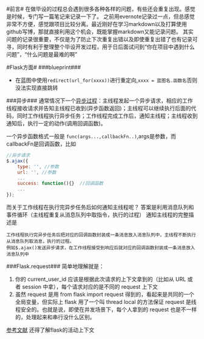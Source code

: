 #前言#
在做毕设的过程总会遇到很多各种各样的问题，有些还会重复出现。感觉是时候，专门写一篇笔记来记录一下了。
之前用evernote记录过一点，但总感觉非常不方便，感觉跟项目比较分离。最近刚好在学习markdown以及打算使用github写博，那就直接利用这个机会，既能掌握markdown又能记录问题。
其实问题的记录很重要，不仅是为了防止下次重复出错以及即使重复出错了也有记录可寻，同时有利于整理整个毕设开发过程，用于日后面试问到“你在项目中遇到什么问题”，“什么问题是最难的啊”

#Flask方面#
###blueprint###
- 在蓝图中使用`redirect(url_for(xxxx))`进行重定向,`xxxx = 蓝图名.函数名`否则没法实现直接跳转

###异步###
通常情况下一个[异步过程](http://www.cnblogs.com/manxisuo/p/5138050.html)：主线程发起一个异步请求，相应的工作线程接收请求并告知主线程已收到(异步函数返回)；主线程可以继续执行后面的代码，同时工作线程执行异步任务；工作线程完成工作后，通知主线程；主线程收到通知后，执行一定的动作(调用回调函数)。

一个异步函数格式一般是
`func(args...,callbackFn..)`,args是参数，而callbackFn是回调函数，比如
```javascript
//异步请求
$.ajax({
    type: '', //参数
    url: '', //参数
	...
    success: function(){}  //回调函数
	...
});
```
而关于工作线程在执行完异步任务后如何通知主线程呢？
答案是利用消息队列和事件循环（主线程重复从消息队列中取指令，执行的过程）
通知主线程的完整描述是
```
工作线程执行完异步任务后把对应的回调函数封装成一条消息放入消息队列中，主线程不断执行从消息队列取消息，执行的过程。
例如$.ajax()发送异步请求，在工作线程接受到响应后就对应的回调函数封装成一条消息放入消息队列中
```


###Flask.request###
简单地理解就是：
1. 你的 current_user_id 应该是根据此次请求的上下文拿到的（比如从 URL 或者 session 中拿），每个请求对应的是不同的 request 上下文
2. 虽然 request 是用 from flask import request 得到的，看起来是共同的一个全局变量，但实际上 flask 用了一个叫 thread local 的方法保证 request 是线程安全的。也就是说，即使在并发场景下，每个人拿到的 request 也是不一样的，处理起来和串行没什么区别。

[参考文献](http://flask.pocoo.org/docs/0.12/quickstart/#accessing-request-data)
还得了解flask的活动上下文